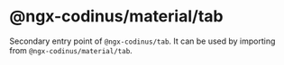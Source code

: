 # @ngx-codinus/material/tab

Secondary entry point of `@ngx-codinus/tab`. It can be used by importing from `@ngx-codinus/material/tab`.
